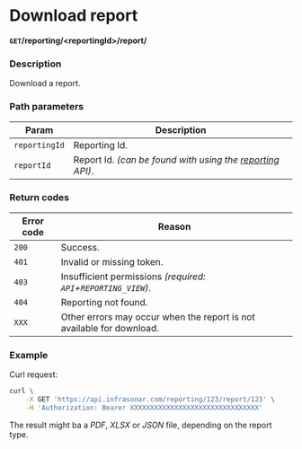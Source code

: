 # Download report
**`GET`/reporting/<reportingId\>/report/<reportId>**

### Description
Download a report.

### Path parameters
Param               | Description
--------------------|-------------
`reportingId`       | Reporting Id.
`reportId`          | Report Id. _(can be found with using the [reporting](./query.md) API)_.

### Return codes
Error code  | Reason
------------|--------
`200`       | Success.
`401`       | Invalid or missing token.
`403`       | Insufficient permissions _(required: `API`+`REPORTING_VIEW`)_.
`404`       | Reporting not found.
`XXX`       | Other errors may occur when the report is not available for download.

### Example
Curl request:
```bash
curl \
    -X GET 'https://api.infrasonar.com/reporting/123/report/123' \
    -H 'Authorization: Bearer XXXXXXXXXXXXXXXXXXXXXXXXXXXXXXXX'
```

The result might ba a _PDF_, _XLSX_ or _JSON_ file, depending on the report type.